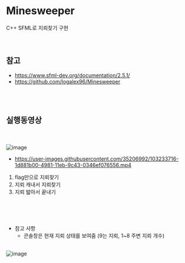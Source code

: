 # Minesweeper
C++ SFML로 지뢰찾기 구현
<br><br><br>
## 참고  
- https://www.sfml-dev.org/documentation/2.5.1/  
- https://github.com/logalex96/Minesweeper  
<br><br><br>
## 실행동영상  
<br><br>
![image](https://user-images.githubusercontent.com/35206992/103234323-bf5c3780-4982-11eb-8790-4bb239834be1.png)  
- https://user-images.githubusercontent.com/35206992/103233716-1d881b00-4981-11eb-9c43-0346ef076556.mp4
1. flag만으로 지뢰찾기  
2. 지뢰 캐내서 지뢰찾기  
3. 지뢰 밟아서 끝내기  

<br><br><br>

- 참고 사항
  - 콘솔창은 현재 지뢰 상태를 보여줌 (9는 지뢰, 1~8 주변 지뢰 개수)  <br><br> 
  
![image](https://user-images.githubusercontent.com/35206992/103234716-ae5ff600-4983-11eb-8057-99e20257a352.png) 

<br><br><br><br><br><br>
